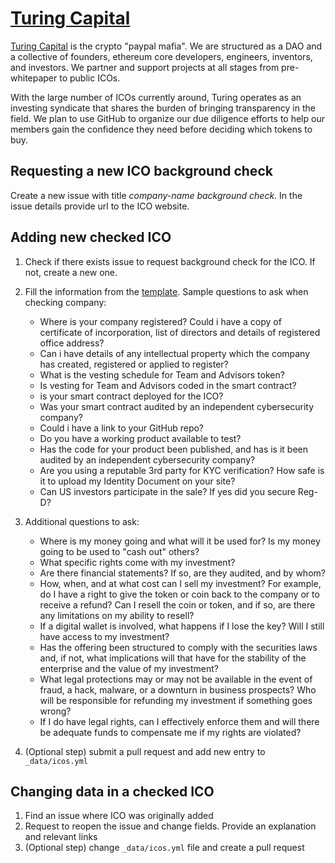 # [Turing Capital](http://www.turing.capital/)

[Turing Capital](http://www.turing.capital/) is the crypto "paypal mafia". We are structured as a DAO and a collective of founders, ethereum core developers, engineers, inventors, and investors. We partner and support projects at all stages from pre-whitepaper to public ICOs.            
             
With the large number of ICOs currently around, Turing operates as an investing syndicate that shares the burden of bringing transparency in the field. We plan to use GitHub to organize our due diligence efforts to help our members gain the confidence they need before deciding which tokens to buy.

## Requesting a new ICO background check
Create a new issue with title _company-name background check_. In the issue details provide url to the ICO website.

## Adding new checked ICO
1. Check if there exists issue to request background check for the ICO. If not, create a new one.
2. Fill the information from the [template](https://github.com/ico-check/ico-check/blob/master/.github/issue_template.md). Sample questions to ask when checking company:
    - Where is your company registered? Could i have a copy of certificate of incorporation, list of directors and details of registered office address?
    - Can i have details of any intellectual property which the company has created, registered or applied to register?
    - What is the vesting schedule for Team and Advisors token?
    - Is vesting for Team and Advisors coded in the smart contract?
    - is your smart contract deployed for the ICO?
    - Was your smart contract audited by an independent cybersecurity company?
    - Could i have a link to your GitHub repo?
    - Do you have a working product available to test?
    - Has the code for your product been published, and has is it been audited by an independent cybersecurity company?
    - Are you using a reputable 3rd party for KYC verification? How safe is it to upload my Identity Document on your site?
    - Can US investors participate in the sale? If yes did you secure Reg-D?
3. Additional questions to ask:
   - Where is my money going and what will it be used for?  Is my money going to be used to "cash out" others?
   - What specific rights come with my investment?
   - Are there financial statements?  If so, are they audited, and by whom?
   - How, when, and at what cost can I sell my investment?  For example, do I have a right to give the token or coin back to the company or to receive a refund?  Can I resell the coin or token, and if so, are there any limitations on my ability to resell?
   - If a digital wallet is involved, what happens if I lose the key?  Will I still have access to my investment?
   - Has the offering been structured to comply with the securities laws and, if not, what implications will that have for the stability of the enterprise and the value of my investment?
   - What legal protections may or may not be available in the event of fraud, a hack, malware, or a downturn in business prospects?  Who will be responsible for refunding my investment if something goes wrong?
   - If I do have legal rights, can I effectively enforce them and will there be adequate funds to compensate me if my rights are violated?

4. (Optional step) submit a pull request and add new entry to `_data/icos.yml`

## Changing data in a checked ICO
1. Find an issue where ICO was originally added
2. Request to reopen the issue and change fields. Provide an explanation and relevant links
3. (Optional step) change `_data/icos.yml` file and create a pull request
